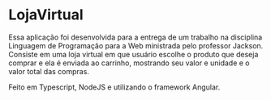 # LojaVirtual

Essa aplicação foi desenvolvida para a entrega de um trabalho na disciplina Linguagem de Programação para a Web ministrada pelo professor Jackson. Consiste em uma loja virtual em que usuário escolhe o produto que deseja comprar e ela é enviada ao carrinho, mostrando seu valor e unidade e o valor total das compras.


Feito em Typescript, NodeJS e utilizando o framework Angular.
